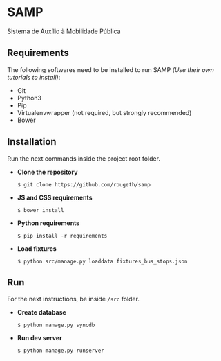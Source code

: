 # SAMP
Sistema de Auxílio à Mobilidade Pública


## Requirements
The following softwares need to be installed to run SAMP *(Use their own tutorials to install)*:

- Git
- Python3
- Pip
- Virtualenvwrapper (not required, but strongly recommended)
- Bower


## Installation

Run the next commands inside the project root folder.

- **Clone the repository**

  `$ git clone https://github.com/rougeth/samp`

- **JS and CSS requirements**

  `$ bower install`

- **Python requirements**

  `$ pip install -r requirements`
  
- **Load fixtures**

  `$ python src/manage.py loaddata fixtures_bus_stops.json`


## Run

For the next instructions, be inside `/src` folder.

- **Create database**
 
  `$ python manage.py syncdb`

- **Run dev server**

  `$ python manage.py runserver`

